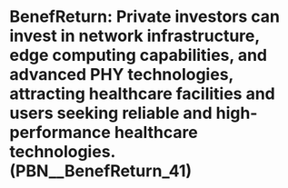# BenefReturn: __Private investors can invest in network infrastructure, edge computing capabilities, and advanced PHY technologies, attracting healthcare facilities and users seeking reliable and high-performance healthcare technologies.__ (PBN__BenefReturn_41)

